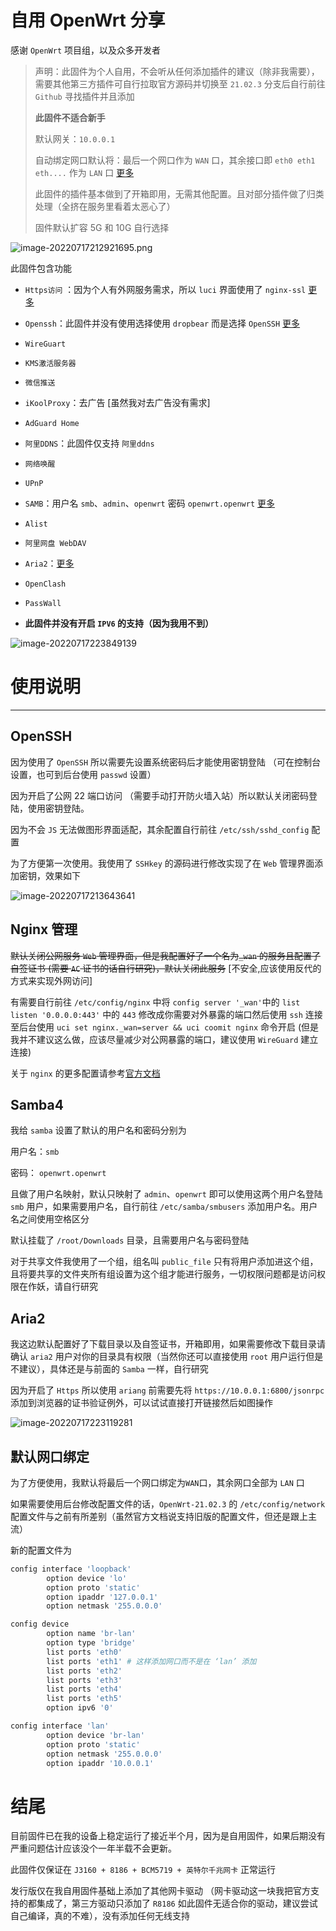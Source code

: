 # 自用 OpenWrt 分享

感谢 `OpenWrt` 项目组，以及众多开发者

> 声明：此固件为个人自用，不会听从任何添加插件的建议（除非我需要），需要其他第三方插件可自行拉取官方源码并切换至 `21.02.3` 分支后自行前往 `Github` 寻找插件并且添加
>
> **此固件不适合新手**
>
> 默认网关：`10.0.0.1`
>
> 自动绑定网口默认将：最后一个网口作为 `WAN` 口，其余接口即 `eth0 eth1 eth....` 作为 `LAN` 口 [更多](#默认网口绑定)
>
> 此固件的插件基本做到了开箱即用，无需其他配置。且对部分插件做了归类处理（全挤在服务里看着太恶心了）
>
> 固件默认扩容 5G 和 10G 自行选择

![image-20220717212921695.png](https://github.com/Cookiemon18/OpenWrt/blob/IMAGE/image-20220717212921695.png)

此固件包含功能

+ `Https访问` ：因为个人有外网服务需求，所以 `luci` 界面使用了 `nginx-ssl` [更多](#Nginx-管理)

+ `Openssh`：此固件并没有使用选择使用 `dropbear` 而是选择 `OpenSSH` [更多](#OpenSSH)

+ `WireGuart`

+ `KMS激活服务器`

+ `微信推送`

+ `iKoolProxy`：去广告 [虽然我对去广告没有需求]

+ `AdGuard Home`

+ `阿里DDNS`：此固件仅支持 `阿里ddns`

+ `网络唤醒`

+ `UPnP`

+ `SAMB`：用户名 `smb`、`admin`、`openwrt` 密码 `openwrt.openwrt` [更多](#Samba4)

+ `Alist`

+ `阿里网盘 WebDAV`

+ `Aria2`：[更多](#Aria2)

+ `OpenClash`

+ `PassWall`

+ **此固件并没有开启 `IPV6` 的支持（因为我用不到）**

![image-20220717223849139](https://github.com/Cookiemon18/OpenWrt/blob/IMAGE/image-20220717223849139.png)

# 使用说明

----

## OpenSSH

因为使用了 `OpenSSH` 所以需要先设置系统密码后才能使用密钥登陆 （可在控制台设置，也可到后台使用 `passwd` 设置）

因为开启了公网 22 端口访问 （需要手动打开防火墙入站）所以默认关闭密码登陆，使用密钥登陆。

因为不会 `JS` 无法做图形界面适配，其余配置自行前往 `/etc/ssh/sshd_config` 配置

为了方便第一次使用。我使用了 `SSHkey` 的源码进行修改实现了在 `Web` 管理界面添加密钥，效果如下

![image-20220717213643641](https://github.com/Cookiemon18/OpenWrt/blob/IMAGE/image-20220717213643641.png)

## Nginx 管理

~~默认关闭公网服务 `Web` 管理界面，但是我配置好了一个名为`_wan` 的服务且配置了自签证书 (需要 `AC` 证书的话自行研究)，默认关闭此服务~~ [不安全,应该使用反代的方式来实现外网访问]

有需要自行前往 `/etc/config/nginx` 中将 `config server '_wan'`中的 `list listen '0.0.0.0:443'` 中的 `443` 修改成你需要对外暴露的端口然后使用 `ssh` 连接至后台使用 `uci set nginx._wan=server && uci coomit nginx` 命令开启 (但是我并不建议这么做，应该尽量减少对公网暴露的端口，建议使用 `WireGuard` 建立连接)

关于 `nginx` 的更多配置请参考[官方文档](https://openwrt.org/docs/guide-user/services/webserver/nginx)

## Samba4

我给 `samba` 设置了默认的用户名和密码分别为 

用户名：`smb` 

密码： `openwrt.openwrt`

且做了用户名映射，默认只映射了 `admin`、`openwrt` 即可以使用这两个用户名登陆 `smb` 用户，如果需要用户名，自行前往 `/etc/samba/smbusers` 添加用户名。用户名之间使用空格区分

默认挂载了 `/root/Downloads` 目录，且需要用户名与密码登陆

对于共享文件我使用了一个组，组名叫 `public_file` 只有将用户添加进这个组，且将要共享的文件夹所有组设置为这个组才能进行服务，一切权限问题都是访问权限在作妖，请自行研究

## Aria2

我这边默认配置好了下载目录以及自签证书，开箱即用，如果需要修改下载目录请确认 `aria2` 用户对你的目录具有权限（当然你还可以直接使用 `root` 用户运行但是不建议），具体还是与前面的 `Samba` 一样，自行研究

因为开启了 `Https` 所以使用 `ariang` 前需要先将 `https://10.0.0.1:6800/jsonrpc` 添加到浏览器的证书验证例外，可以试试直接打开链接然后如图操作

![image-20220717223119281](https://github.com/Cookiemon18/OpenWrt/blob/IMAGE/image-20220717223119281.png)

## 默认网口绑定

为了方便使用，我默认将最后一个网口绑定为`WAN`口，其余网口全部为 `LAN` 口

如果需要使用后台修改配置文件的话，`OpenWrt-21.02.3` 的 `/etc/config/network` 配置文件与之前有所差别（虽然官方文档说支持旧版的配置文件，但还是跟上主流）

新的配置文件为

``````bash
config interface 'loopback'
        option device 'lo'
        option proto 'static'
        option ipaddr '127.0.0.1'
        option netmask '255.0.0.0'

config device
        option name 'br-lan'
        option type 'bridge'
        list ports 'eth0' 
        list ports 'eth1' # 这样添加网口而不是在 ‘lan’ 添加
        list ports 'eth2'
        list ports 'eth3'
        list ports 'eth4'
        list ports 'eth5'
        option ipv6 '0'

config interface 'lan'
        option device 'br-lan'
        option proto 'static'
        option netmask '255.0.0.0'
        option ipaddr '10.0.0.1'

``````

# 结尾

目前固件已在我的设备上稳定运行了接近半个月，因为是自用固件，如果后期没有严重问题估计应该没个一年半载不会更新。

此固件仅保证在 `J3160 + 8186 + BCM5719 + 英特尔千兆网卡` 正常运行

发行版仅在我自用固件基础上添加了其他网卡驱动 （网卡驱动这一块我把官方支持的都集成了，第三方驱动只添加了 `R8186` 如此固件无适合你的驱动，建议尝试自己编译，真的不难），没有添加任何无线支持
